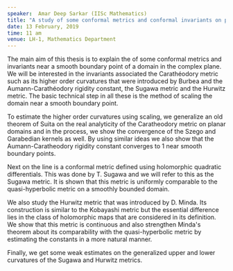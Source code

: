 ```yaml
---
speaker:  Amar Deep Sarkar (IISc Mathematics)
title: "A study of some conformal metrics and conformal invariants on planar domains"
date: 13 February, 2019
time: 11 am
venue: LH-1, Mathematics Department
---
```


The main aim of this thesis is to explain the of some conformal metrics and invariants near a smooth boundary point of a domain in the complex plane. We will be interested in the invariants associated the Carathéodory metric such as its higher order curvatures that were introduced by Burbea and the Aumann-Carathéodory rigidity constant, the Sugawa metric and the Hurwitz metric. The basic technical step in all these is the method of scaling the domain near a smooth boundary point.

To estimate the higher order curvatures using scaling, we generalize an old theorem of Suita on the real analyticity of the Caratheodory metric on planar domains and in the process, we show the convergence of the Szego and Garabedian kernels as well. By using similar ideas we also show that the Aumann-Caratheodory rigidity constant converges to 1 near smooth boundary points.

Next on the line is a conformal metric defined using holomorphic quadratic differentials. This was done by T. Sugawa and we will refer to this as the Sugawa metric. It is shown that this metric is uniformly comparable to the quasi-hyperbolic metric on a smoothly bounded domain.

We also study the Hurwitz metric that was introduced by D. Minda. Its construction is similar to the Kobayashi metric but the essential difference lies in the class of holomorphic maps that are considered in its definition. We show that this metric is continuous and also strengthen Minda's theorem about its comparability with the quasi-hyperbolic metric by estimating the constants in a more natural manner.

Finally, we get some weak estimates on the generalized upper and lower curvatures of the Sugawa and Hurwitz metrics.




